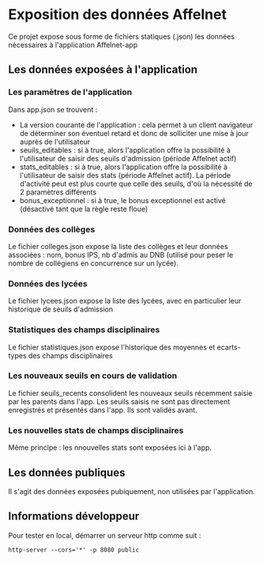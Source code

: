 # Exposition des données Affelnet

Ce projet expose sous forme de fichiers statiques (.json) les données nécessaires à l'application Affelnet-app

## Les données exposées à l'application

### Les paramètres de l'application

Dans app.json se trouvent :
* La version courante de l'application : cela permet à un client navigateur de déterminer son éventuel retard et donc de solliciter une mise à jour auprès de l'utilisateur
* seuils_editables : si à true, alors l'application offre la possibilité à l'utilisateur de saisir des seuils d'admission (période Affelnet actif)
* stats_editables : si à true, alors l'application offre la possibilité à l'utilisateur de saisir des stats (période Affelnet actif). La période d'activité peut est plus courte que celle des seuils, d'où la nécessité de 2 paramètres différents
* bonus_exceptionnel : si à true, le bonus exceptionnel est activé (désactivé tant que la règle reste floue)

### Données des collèges

Le fichier colleges.json expose la liste des collèges et leur données associées : nom, bonus IPS, nb d'admis au DNB (utilisé pour peser le nombre de collégiens en concurrence sur un lycée).

### Données des lycées

Le fichier lycees.json expose la liste des lycées, avec en particulier leur historique de seuils d'admission

### Statistiques des champs disciplinaires

Le fichier statistiques.json expose l'historique des moyennes et ecarts-types des champs disciplinaires

### Les nouveaux seuils en cours de validation

Le fichier seuils_recents consolident les nouveaux seuils récemment saisie par les parents dans l'app.
Les seuils saisis ne sont pas directement enregistrés et présentés dans l'app. Ils sont validés avant.

### Les nouvelles stats de champs disciplinaires

Même principe : les nnouvelles stats sont exposées ici à l'app.

## Les données publiques

Il s'agit des données exposées pubiquement, non utilisées par l'application.

## Informations développeur

Pour tester en local, démarrer un serveur http comme suit :

```
http-server --cors='*' -p 8080 public
```

